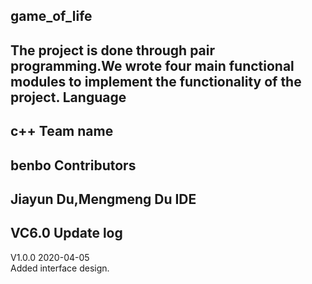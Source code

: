 game_of_life
------------
The project is done through pair programming.We wrote four main functional modules to implement the functionality of the project.
Language
--------
c++
Team name
---------
benbo
Contributors
------------
Jiayun Du,Mengmeng Du
IDE
----
VC6.0
Update log
-----------
V1.0.0 2020-04-05<br>
Added interface design.





